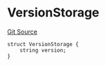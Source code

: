 # VersionStorage
[Git Source](https://github.com/thrackle-io/rules-engine/blob/f3baf971c7cb5a9708b7ed14723c3823c9ae4656/src/protocol/diamond/VersionFacetLib.sol)


```solidity
struct VersionStorage {
    string version;
}
```

